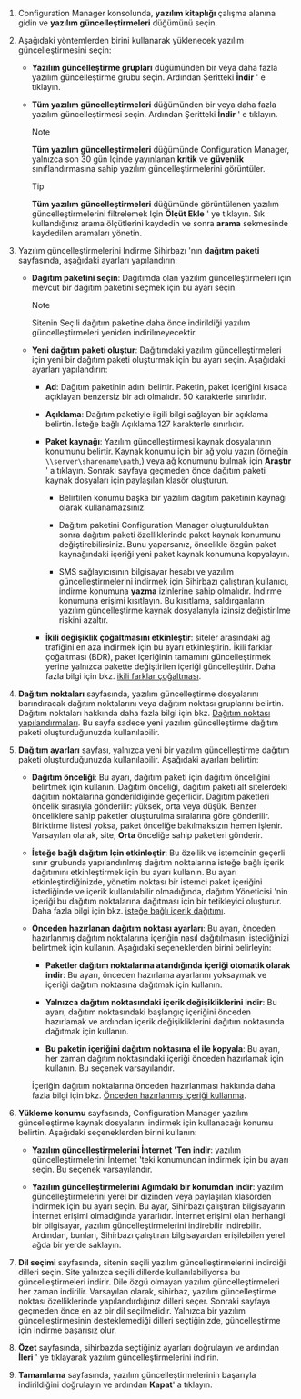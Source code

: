 1.  Configuration Manager konsolunda, **yazılım kitaplığı** çalışma alanına gidin ve **yazılım güncelleştirmeleri** düğümünü seçin.  

2.  Aşağıdaki yöntemlerden birini kullanarak yüklenecek yazılım güncelleştirmesini seçin:  

    -   **Yazılım güncelleştirme grupları** düğümünden bir veya daha fazla yazılım güncelleştirme grubu seçin. Ardından Şeritteki **İndir** ' e tıklayın.  

    -   **Tüm yazılım güncelleştirmeleri** düğümünden bir veya daha fazla yazılım güncelleştirmesi seçin. Ardından Şeritteki **İndir** ' e tıklayın.  

        > [!NOTE]  
        >  **Tüm yazılım güncelleştirmeleri** düğümünde Configuration Manager, yalnızca son 30 gün Içinde yayınlanan **kritik** ve **güvenlik** sınıflandırmasına sahip yazılım güncelleştirmelerini görüntüler.  

        > [!TIP]  
        >  **Tüm yazılım güncelleştirmeleri** düğümünde görüntülenen yazılım güncelleştirmelerini filtrelemek Için **Ölçüt Ekle** ' ye tıklayın. Sık kullandığınız arama ölçütlerini kaydedin ve sonra **arama** sekmesinde kaydedilen aramaları yönetin.  


3.  Yazılım güncelleştirmelerini Indirme Sihirbazı 'nın **dağıtım paketi** sayfasında, aşağıdaki ayarları yapılandırın:  

    -  **Dağıtım paketini seçin**: Dağıtımda olan yazılım güncelleştirmeleri için mevcut bir dağıtım paketini seçmek için bu ayarı seçin.  

        > [!NOTE]  
        >  Sitenin Seçili dağıtım paketine daha önce indirildiği yazılım güncelleştirmeleri yeniden indirilmeyecektir.  

    -  **Yeni dağıtım paketi oluştur**: Dağıtımdaki yazılım güncelleştirmeleri için yeni bir dağıtım paketi oluşturmak için bu ayarı seçin. Aşağıdaki ayarları yapılandırın:  

        -   **Ad**: Dağıtım paketinin adını belirtir. Paketin, paket içeriğini kısaca açıklayan benzersiz bir adı olmalıdır. 50 karakterle sınırlıdır.  

        -   **Açıklama**: Dağıtım paketiyle ilgili bilgi sağlayan bir açıklama belirtin. İsteğe bağlı Açıklama 127 karakterle sınırlıdır.    

        -   **Paket kaynağı**: Yazılım güncelleştirmesi kaynak dosyalarının konumunu belirtir. Kaynak konumu için bir ağ yolu yazın (örneğin `\\server\sharename\path`,) veya ağ konumunu bulmak için **Araştır** ' a tıklayın. Sonraki sayfaya geçmeden önce dağıtım paketi kaynak dosyaları için paylaşılan klasör oluşturun.  

             - Belirtilen konumu başka bir yazılım dağıtım paketinin kaynağı olarak kullanamazsınız.  

             - Dağıtım paketini Configuration Manager oluşturulduktan sonra dağıtım paketi özelliklerinde paket kaynak konumunu değiştirebilirsiniz. Bunu yaparsanız, öncelikle özgün paket kaynağındaki içeriği yeni paket kaynak konumuna kopyalayın.  

             -  SMS sağlayıcısının bilgisayar hesabı ve yazılım güncelleştirmelerini indirmek için Sihirbazı çalıştıran kullanıcı, indirme konumuna **yazma** izinlerine sahip olmalıdır. İndirme konumuna erişimi kısıtlayın. Bu kısıtlama, saldırganların yazılım güncelleştirme kaynak dosyalarıyla izinsiz değiştirilme riskini azaltır.  

        - **İkili değişiklik çoğaltmasını etkinleştir**: siteler arasındaki ağ trafiğini en aza indirmek için bu ayarı etkinleştirin. İkili farklar çoğaltması (BDR), paket içeriğinin tamamını güncelleştirmek yerine yalnızca pakette değiştirilen içeriği güncelleştirir. Daha fazla bilgi için bkz. [ikili farklar çoğaltması](../../core/plan-design/hierarchy/fundamental-concepts-for-content-management.md#binary-differential-replication).  

4.  **Dağıtım noktaları** sayfasında, yazılım güncelleştirme dosyalarını barındıracak dağıtım noktalarını veya dağıtım noktası gruplarını belirtin. Dağıtım noktaları hakkında daha fazla bilgi için bkz. [Dağıtım noktası yapılandırmaları](../../core/servers/deploy/configure/install-and-configure-distribution-points.md#bkmk_configs). Bu sayfa sadece yeni yazılım güncelleştirme dağıtım paketi oluşturduğunuzda kullanılabilir.  

5.  **Dağıtım ayarları** sayfası, yalnızca yeni bir yazılım güncelleştirme dağıtım paketi oluşturduğunuzda kullanılabilir. Aşağıdaki ayarları belirtin:  

    -   **Dağıtım önceliği**: Bu ayarı, dağıtım paketi için dağıtım önceliğini belirtmek için kullanın. Dağıtım önceliği, dağıtım paketi alt sitelerdeki dağıtım noktalarına gönderildiğinde geçerlidir. Dağıtım paketleri öncelik sırasıyla gönderilir: yüksek, orta veya düşük. Benzer önceliklere sahip paketler oluşturulma sıralarına göre gönderilir. Biriktirme listesi yoksa, paket önceliğe bakılmaksızın hemen işlenir. Varsayılan olarak, site, **Orta** önceliğe sahip paketleri gönderir.  

    -   **İsteğe bağlı dağıtım Için etkinleştir**: Bu özellik ve istemcinin geçerli sınır grubunda yapılandırılmış dağıtım noktalarına isteğe bağlı içerik dağıtımını etkinleştirmek için bu ayarı kullanın. Bu ayarı etkinleştirdiğinizde, yönetim noktası bir istemci paket içeriğini istediğinde ve içerik kullanılabilir olmadığında, dağıtım Yöneticisi 'nin içeriği bu dağıtım noktalarına dağıtması için bir tetikleyici oluşturur. Daha fazla bilgi için bkz. [isteğe bağlı içerik dağıtımı](../../core/plan-design/hierarchy/fundamental-concepts-for-content-management.md#on-demand-content-distribution).  

    -   **Önceden hazırlanan dağıtım noktası ayarları**: Bu ayarı, önceden hazırlanmış dağıtım noktalarına içeriğin nasıl dağıtılmasını istediğinizi belirtmek için kullanın. Aşağıdaki seçeneklerden birini belirleyin:  

        -   **Paketler dağıtım noktalarına atandığında içeriği otomatik olarak indir**: Bu ayarı, önceden hazırlama ayarlarını yoksaymak ve içeriği dağıtım noktasına dağıtmak için kullanın.   

        -   **Yalnızca dağıtım noktasındaki içerik değişikliklerini indir**: Bu ayarı, dağıtım noktasındaki başlangıç içeriğini önceden hazırlamak ve ardından içerik değişikliklerini dağıtım noktasında dağıtmak için kullanın.  

        -   **Bu paketin içeriğini dağıtım noktasına el ile kopyala**: Bu ayarı, her zaman dağıtım noktasındaki içeriği önceden hazırlamak için kullanın. Bu seçenek varsayılandır.  

        İçeriğin dağıtım noktalarına önceden hazırlanması hakkında daha fazla bilgi için bkz. [Önceden hazırlanmış içeriği kullanma](../../core/servers/deploy/configure/deploy-and-manage-content.md#bkmk_prestage).  


6.  **Yükleme konumu** sayfasında, Configuration Manager yazılım güncelleştirme kaynak dosyalarını indirmek için kullanacağı konumu belirtin. Aşağıdaki seçeneklerden birini kullanın:  

    -   **Yazılım güncelleştirmelerini İnternet 'Ten indir**: yazılım güncelleştirmelerini İnternet 'teki konumundan indirmek için bu ayarı seçin. Bu seçenek varsayılandır.  

    -   **Yazılım güncelleştirmelerini Ağımdaki bir konumdan indir**: yazılım güncelleştirmelerini yerel bir dizinden veya paylaşılan klasörden indirmek için bu ayarı seçin. Bu ayar, Sihirbazı çalıştıran bilgisayarın İnternet erişimi olmadığında yararlıdır. İnternet erişimi olan herhangi bir bilgisayar, yazılım güncelleştirmelerini indirebilir indirebilir. Ardından, bunları, Sihirbazı çalıştıran bilgisayardan erişilebilen yerel ağda bir yerde saklayın.  


7.  **Dil seçimi** sayfasında, sitenin seçili yazılım güncelleştirmelerini indirdiği dilleri seçin. Site yalnızca seçili dillerde kullanılabiliyorsa bu güncelleştirmeleri indirir. Dile özgü olmayan yazılım güncelleştirmeleri her zaman indirilir. Varsayılan olarak, sihirbaz, yazılım güncelleştirme noktası özelliklerinde yapılandırdığınız dilleri seçer. Sonraki sayfaya geçmeden önce en az bir dil seçilmelidir. Yalnızca bir yazılım güncelleştirmesinin desteklemediği dilleri seçtiğinizde, güncelleştirme için indirme başarısız olur.  

8. **Özet** sayfasında, sihirbazda seçtiğiniz ayarları doğrulayın ve ardından **İleri** ' ye tıklayarak yazılım güncelleştirmelerini indirin.  

9. **Tamamlama** sayfasında, yazılım güncelleştirmelerinin başarıyla indirildiğini doğrulayın ve ardından **Kapat**' a tıklayın.  
